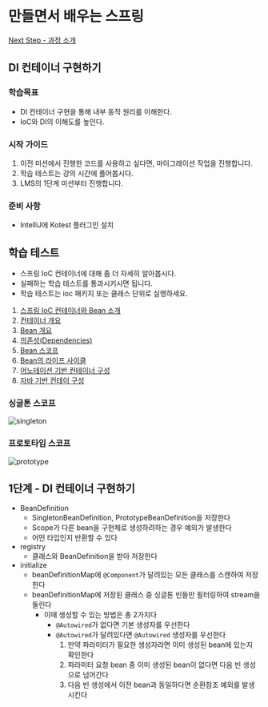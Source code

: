 # 만들면서 배우는 스프링
[Next Step - 과정 소개](https://edu.nextstep.camp/c/4YUvqn9V)

## DI 컨테이너 구현하기

### 학습목표
- DI 컨테이너 구현을 통해 내부 동작 원리를 이해한다.
- IoC와 DI의 이해도를 높인다.

### 시작 가이드
1. 이전 미션에서 진행한 코드를 사용하고 싶다면, 마이그레이션 작업을 진행합니다.
2. 학습 테스트는 강의 시간에 풀어봅시다.
3. LMS의 1단계 미션부터 진행합니다.

### 준비 사항
- IntelliJ에 Kotest 플러그인 설치

## 학습 테스트
- 스프링 IoC 컨테이너에 대해 좀 더 자세히 알아봅시다.
- 실패하는 학습 테스트를 통과시키시면 됩니다.
- 학습 테스트는 ioc 패키지 또는 클래스 단위로 실행하세요.

1. [스프링 IoC 컨테이너와 Bean 소개](src/test/kotlin/ioc/Introduction.kt)
2. [컨테이너 개요](src/test/kotlin/ioc/Container.kt)
3. [Bean 개요](src/test/kotlin/ioc/Bean.kt)
4. [의존성(Dependencies)](src/test/kotlin/ioc/Dependencies.kt)
5. [Bean 스코프](src/test/kotlin/ioc/BeanScopes.kt)
6. [Bean의 라이프 사이클](src/test/kotlin/ioc/Lifecycle.kt)
7. [어노테이션 기반 컨테이너 구성](src/test/kotlin/ioc/AnnotationBasedConfiguration.kt)
8. [자바 기반 컨테이 구성](src/test/kotlin/ioc/JavaBasedConfiguration.kt)

### 싱글톤 스코프
<img src="docs/images/singleton.png" alt="singleton">

### 프로토타입 스코프
<img src="docs/images/prototype.png" alt="prototype">

## 1단계 - DI 컨테이너 구현하기
- BeanDefinition
  - SingletonBeanDefinition, PrototypeBeanDefinition을 저장한다
  - Scope가 다른 bean을 구현체로 생성하려하는 경우 예외가 발생한다
  - 어떤 타입인지 반환할 수 있다
- registry
  - 클래스와 BeanDefinition을 받아 저장한다
- initialize
  - beanDefinitionMap에 `@Component`가 달려있는 모든 클래스를 스캔하여 저장한다
  - beanDefinitionMap에 저장된 클래스 중 싱글톤 빈들만 필터링하여 stream을 돌린다
    - 이때 생성할 수 있는 방법은 총 2가지다
      - `@Autowired`가 없다면 기본 생성자를 우선한다
      - `@Autowired`가 달려있다면 `@Autowired` 생성자를 우선한다
        1. 만약 파라미터가 필요한 생성자라면 이미 생성된 bean에 있는지 확인한다
        2. 파라미터 요청 bean 중 이미 생성된 bean이 없다면 다음 빈 생성으로 넘어간다
        3. 다음 빈 생성에서 이전 bean과 동일하다면 순환참조 예외를 발생시킨다
